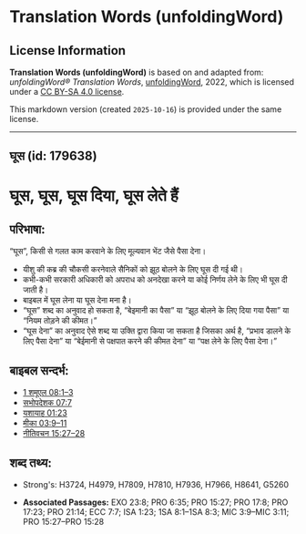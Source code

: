 # Translation Words (unfoldingWord)

## License Information

**Translation Words (unfoldingWord)** is based on and adapted from: _unfoldingWord® Translation Words_, [unfoldingWord](https://unfoldingword.org/utw), 2022, which is licensed under a [CC BY-SA 4.0 license](https://creativecommons.org/licenses/by-sa/4.0/legalcode.en).

This markdown version (created `2025-10-16`) is provided under the same license.



--------------------------------

## घूस (id: 179638)

घूस, घूस, घूस दिया, घूस लेते हैं
================================

परिभाषा:
--------

“घूस”, किसी से गलत काम करवाने के लिए मूल्यवान भेंट जैसे पैसा देना।

* यीशु की कब्र की चौकसी करनेवाले सैनिकों को झूठ बोलने के लिए घूस दी गई थी।
* कभी\-कभी सरकारी अधिकारी को अपराध को अनदेखा करने या कोई निर्णय लेने के लिए भी घूस दी जाती है।
* बाइबल में घूस लेना या घूस देना मना है।
* “घूस” शब्द का अनुवाद हो सकता है, “बेइमानी का पैसा” या “झूठ बोलने के लिए दिया गया पैसा” या “नियम तोड़ने की कीमत।”
* “घूस देना” का अनुवाद ऐसे शब्द या उक्ति द्वारा किया जा सकता है जिसका अर्थ है, “प्रभाव डालने के लिए पैसा देना” या “बेईमानी से पक्षपात करने की कीमत देना” या “पक्ष लेने के लिए पैसा देना।”

बाइबल सन्दर्भ:
--------------

* [1 शमूएल 08:1–3](https://ref.ly/1Sam0:0)
* [सभोपदेशक 07:7](https://ref.ly/Eccl7:7)
* [यशायाह 01:23](https://ref.ly/Isa1:23)
* [मीका 03:9–11](https://ref.ly/Mic3:9-Mic3:11)
* [नीतिवचन 15:27–28](https://ref.ly/Prov15:27-Prov15:28)

शब्द तथ्य:
----------

* Strong's: H3724, H4979, H7809, H7810, H7936, H7966, H8641, G5260

* **Associated Passages:** EXO 23:8; PRO 6:35; PRO 15:27; PRO 17:8; PRO 17:23; PRO 21:14; ECC 7:7; ISA 1:23; 1SA 8:1–1SA 8:3; MIC 3:9–MIC 3:11; PRO 15:27–PRO 15:28

